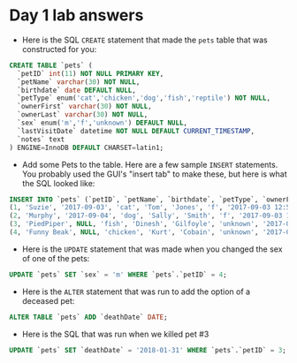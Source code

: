 # Day 1 lab answers

* Here is the SQL `CREATE` statement that made the `pets` table that was constructed for you:
```sql
CREATE TABLE `pets` (
  `petID` int(11) NOT NULL PRIMARY KEY,
  `petName` varchar(30) NOT NULL,
  `birthdate` date DEFAULT NULL,
  `petType` enum('cat','chicken','dog','fish','reptile') NOT NULL,
  `ownerFirst` varchar(30) NOT NULL,
  `ownerLast` varchar(30) NOT NULL,
  `sex` enum('m','f','unknown') DEFAULT NULL,
  `lastVisitDate` datetime NOT NULL DEFAULT CURRENT_TIMESTAMP,
  `notes` text
) ENGINE=InnoDB DEFAULT CHARSET=latin1;
```
* Add some Pets to the table. 
Here are a few sample `INSERT` statements. You probably used the GUI's "insert tab" to make these, but here is what the SQL looked like:
```sql
INSERT INTO `pets` (`petID`, `petName`, `birthdate`, `petType`, `ownerFirst`, `ownerLast`, `sex`, `lastVisitDate`, `notes`) VALUES
(1, 'Suzie', '2017-09-03', 'cat', 'Tom', 'Jones', 'f', '2017-09-03 12:58:56', NULL),
(2, 'Murphy', '2017-09-04', 'dog', 'Sally', 'Smith', 'f', '2017-09-03 12:59:25', 'nothing much to say about this pet.'),
(3, 'PiedPiper', NULL, 'fish', 'Dinesh', 'Gilfoyle', 'unknown', '2017-09-03 13:00:14', NULL),
(4, 'Funny Beak', NULL, 'chicken', 'Kurt', 'Cobain', 'unknown', '2017-08-10 14:45:16', NULL);
```
* Here is the `UPDATE` statement that was made when you changed the sex of one of the pets: 
```sql
UPDATE `pets` SET `sex` = 'm' WHERE `pets`.`petID` = 4;
```
* Here is the `ALTER` statement that was run to add the option of a deceased pet:
```sql
ALTER TABLE `pets` ADD `deathDate` DATE;
```
* Here is the SQL that was run when we killed pet #3
```sql
UPDATE `pets` SET `deathDate` = '2018-01-31' WHERE `pets`.`petID` = 3;
```
